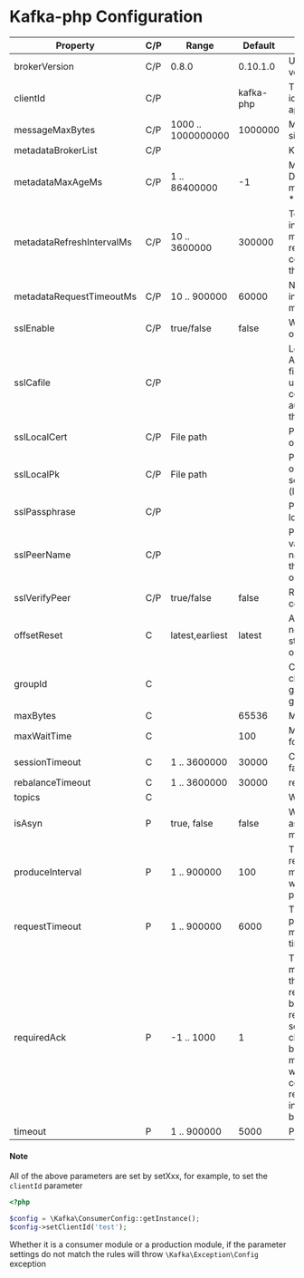 Kafka-php Configuration
==================

| Property	| C/P	| Range	| Default | Desc |
| --  | -- | -- | -- | -- |
| brokerVersion | C/P | 0.8.0 | 0.10.1.0 | User supplied broker version |
| clientId | C/P |  | kafka-php | This is a user supplied identifier for the client application | 
| messageMaxBytes | C/P | 1000 .. 1000000000 | 1000000 | Maximum transmit message size. |
| metadataBrokerList | C/P | | | Kafka Broker server list |
| metadataMaxAgeMs | C/P | 1 .. 86400000 | -1 | Metadata cache max age. Defaults to metadata.refresh.interval.ms * 3 |
| metadataRefreshIntervalMs | C/P | 10 .. 3600000  | 300000 | Topic metadata refresh interval in milliseconds. The metadata is automatically refreshed on error and connect. Use -1 to disable the intervalled refresh.  |
| metadataRequestTimeoutMs | C/P | 10 .. 900000 | 60000 | Non-topic request timeout in milliseconds. This is for metadata requests, etc. |
| sslEnable | C/P | true/false | false | Whether enable ssl connect or not |
| sslCafile | C/P |  |  | Location of Certificate Authority file on local filesystem which should be used with the verify_peer context option to authenticate the identity of the remote peer.|
| sslLocalCert | C/P | File path |  | Path to local certificate file on filesystem. |
| sslLocalPk | C/P | File path |  | Path to local private key file on filesystem in case of separate files for certificate (local_cert) and private key. |
| sslPassphrase | C/P |  |  | Passphrase with which your local_cert file was encoded. |
| sslPeerName | C/P |  |  | Peer name to be used. If this value is not set, then the name is guessed based on the hostname used when opening the stream. |
| sslVerifyPeer | C/P | true/false | false | Require verification of SSL certificate used. |
| offsetReset | C | latest,earliest | latest | Action to take when there is no initial offset in offset store or the desired offset is out of range |
| groupId | C |  | |  Client group id string. All clients sharing the same group.id belong to the same group. |
| maxBytes | C |  | 65536 | Maximum bytes to fetch. |
| maxWaitTime | C |  | 100 | Maximum time in ms to wait for the response |
| sessionTimeout | C | 1 .. 3600000 | 30000 | Client group session and failure detection timeout.  |
| rebalanceTimeout | C | 1 .. 3600000 | 30000 | rebalance join wait timeout |
| topics | C | | |  Want consumer topics | 
| isAsyn | P | true, false | false | Whether to use asynchronous production messages |
| produceInterval | P | 1 .. 900000 | 100 | The time interval at which requests for production messages are executed when the message is produced asynchronously |
| requestTimeout | P | 1 .. 900000 | 6000 |  The total timeout of the production message, which must be greater than the timeout config parameter |
| requiredAck | P | -1 .. 1000 | 1 | This field indicates how many acknowledgements the leader broker must receive from ISR brokers before responding to the request: 0=Broker does not send any response/ack to client, 1=Only the leader broker will need to ack the message, -1 or all=broker will block until message is committed by all in sync replicas (ISRs) or broker\'s in.sync.replicas setting before sending response.  |
| timeout | P | 1 .. 900000 | 5000 | Producer request timeout |

#### Note

All of the above parameters are set by setXxx, for example, to set the `clientId` parameter

```php
<?php

$config = \Kafka\ConsumerConfig::getInstance();
$config->setClientId('test');
```

Whether it is a consumer module or a production module, if the parameter settings do not match the rules will throw `\Kafka\Exception\Config` exception